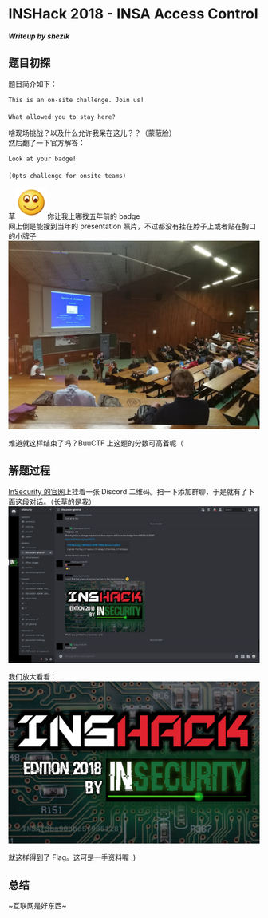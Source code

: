 # INSHack 2018 - INSA Access Control
***Writeup by shezik***

## 题目初探
题目简介如下：  
```markdown
This is an on-site challenge. Join us!

What allowed you to stay here?
```

啥现场挑战？以及什么允许我呆在这儿？？（蒙蔽脸）  
然后翻了一下官方解答：  
```markdown
Look at your badge!

(0pts challenge for onsite teams)
```

草![](assets/smileyFace.png)你让我上哪找五年前的 badge  
网上倒是能搜到当年的 presentation 照片，不过都没有挂在脖子上或者贴在胸口的小牌子  
![](assets/site.png)

难道就这样结束了吗？BuuCTF 上这题的分数可高着呢（

## 解题过程
[InSecurity 的官网](https://insecurity-insa.fr/)上挂着一张 Discord 二维码。扫一下添加群聊，于是就有了下面这段对话。（长草的是我）  
![](assets/chatHistory.png)

我们放大看看：  
![](assets/Badge.png)

就这样得到了 Flag。这可是一手资料喔 ;\)

## 总结
~互联网是好东西~
